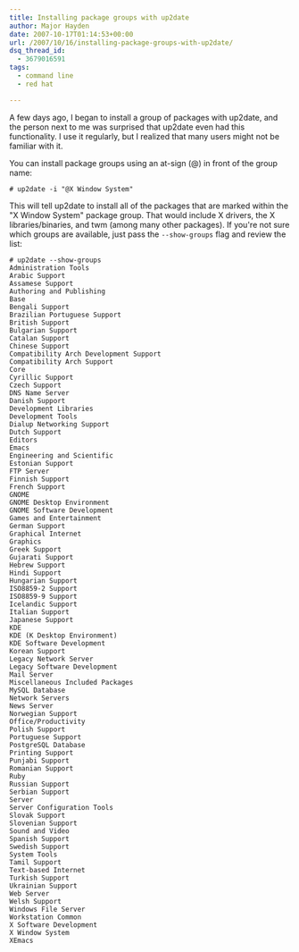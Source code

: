 ```yaml
---
title: Installing package groups with up2date
author: Major Hayden
date: 2007-10-17T01:14:53+00:00
url: /2007/10/16/installing-package-groups-with-up2date/
dsq_thread_id:
  - 3679016591
tags:
  - command line
  - red hat

---
```

A few days ago, I began to install a group of packages with up2date, and the person next to me was surprised that up2date even had this functionality. I use it regularly, but I realized that many users might not be familiar with it.

You can install package groups using an at-sign (@) in front of the group name:

```
# up2date -i "@X Window System"
```

This will tell up2date to install all of the packages that are marked within the "X Window System" package group. That would include X drivers, the X libraries/binaries, and twm (among many other packages). If you're not sure which groups are available, just pass the `--show-groups` flag and review the list:

```
# up2date --show-groups
Administration Tools
Arabic Support
Assamese Support
Authoring and Publishing
Base
Bengali Support
Brazilian Portuguese Support
British Support
Bulgarian Support
Catalan Support
Chinese Support
Compatibility Arch Development Support
Compatibility Arch Support
Core
Cyrillic Support
Czech Support
DNS Name Server
Danish Support
Development Libraries
Development Tools
Dialup Networking Support
Dutch Support
Editors
Emacs
Engineering and Scientific
Estonian Support
FTP Server
Finnish Support
French Support
GNOME
GNOME Desktop Environment
GNOME Software Development
Games and Entertainment
German Support
Graphical Internet
Graphics
Greek Support
Gujarati Support
Hebrew Support
Hindi Support
Hungarian Support
ISO8859-2 Support
ISO8859-9 Support
Icelandic Support
Italian Support
Japanese Support
KDE
KDE (K Desktop Environment)
KDE Software Development
Korean Support
Legacy Network Server
Legacy Software Development
Mail Server
Miscellaneous Included Packages
MySQL Database
Network Servers
News Server
Norwegian Support
Office/Productivity
Polish Support
Portuguese Support
PostgreSQL Database
Printing Support
Punjabi Support
Romanian Support
Ruby
Russian Support
Serbian Support
Server
Server Configuration Tools
Slovak Support
Slovenian Support
Sound and Video
Spanish Support
Swedish Support
System Tools
Tamil Support
Text-based Internet
Turkish Support
Ukrainian Support
Web Server
Welsh Support
Windows File Server
Workstation Common
X Software Development
X Window System
XEmacs
```
